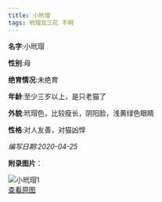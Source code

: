 ```yaml
---
title: 小玳瑁
tags: 玳瑁及三花 不明 
---
```


**名字**:小玳瑁

**性别**:母

**绝育情况**:未绝育

**年龄**:至少三岁以上，是只老猫了

**外貌**:玳瑁色，比较瘦长，阴阳脸，浅黄绿色眼睛

**性格**:对人友善，对猫凶悍

*编写日期:2020-04-25*

**附录图片**：

![小玳瑁1](http://q9a0pgz83.bkt.clouddn.com/cats/m_小玳瑁1.jpg)    
[查看原图](http://q9a0pgz83.bkt.clouddn.com/cats/l_小玳瑁1.jpg)    
